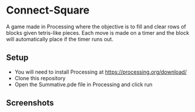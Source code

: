 # Connect-Square

A game made in Processing where the objective is to fill and clear rows of blocks given tetris-like pieces. Each move is made on a timer and the block will automatically place if the timer runs out.

## Setup
  * You will need to install Processing at https://processing.org/download/
  * Clone this repository
  * Open the Summative.pde file in Processing and click run
  
## Screenshots
